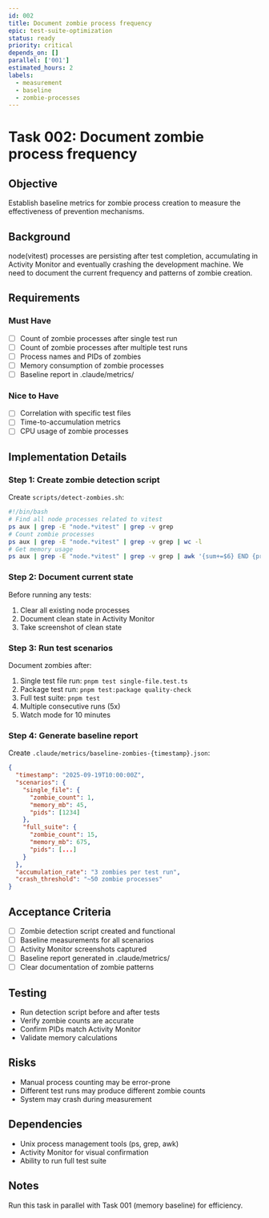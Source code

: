 ```yaml
---
id: 002
title: Document zombie process frequency
epic: test-suite-optimization
status: ready
priority: critical
depends_on: []
parallel: ['001']
estimated_hours: 2
labels:
  - measurement
  - baseline
  - zombie-processes
---
```


# Task 002: Document zombie process frequency

## Objective

Establish baseline metrics for zombie process creation to measure the
effectiveness of prevention mechanisms.

## Background

node(vitest) processes are persisting after test completion, accumulating in
Activity Monitor and eventually crashing the development machine. We need to
document the current frequency and patterns of zombie creation.

## Requirements

### Must Have

- [ ] Count of zombie processes after single test run
- [ ] Count of zombie processes after multiple test runs
- [ ] Process names and PIDs of zombies
- [ ] Memory consumption of zombie processes
- [ ] Baseline report in .claude/metrics/

### Nice to Have

- [ ] Correlation with specific test files
- [ ] Time-to-accumulation metrics
- [ ] CPU usage of zombie processes

## Implementation Details

### Step 1: Create zombie detection script

Create `scripts/detect-zombies.sh`:

```bash
#!/bin/bash
# Find all node processes related to vitest
ps aux | grep -E "node.*vitest" | grep -v grep
# Count zombie processes
ps aux | grep -E "node.*vitest" | grep -v grep | wc -l
# Get memory usage
ps aux | grep -E "node.*vitest" | grep -v grep | awk '{sum+=$6} END {print sum/1024 " MB"}'
```

### Step 2: Document current state

Before running any tests:

1. Clear all existing node processes
2. Document clean state in Activity Monitor
3. Take screenshot of clean state

### Step 3: Run test scenarios

Document zombies after:

1. Single test file run: `pnpm test single-file.test.ts`
2. Package test run: `pnpm test:package quality-check`
3. Full test suite: `pnpm test`
4. Multiple consecutive runs (5x)
5. Watch mode for 10 minutes

### Step 4: Generate baseline report

Create `.claude/metrics/baseline-zombies-{timestamp}.json`:

```json
{
  "timestamp": "2025-09-19T10:00:00Z",
  "scenarios": {
    "single_file": {
      "zombie_count": 1,
      "memory_mb": 45,
      "pids": [1234]
    },
    "full_suite": {
      "zombie_count": 15,
      "memory_mb": 675,
      "pids": [...]
    }
  },
  "accumulation_rate": "3 zombies per test run",
  "crash_threshold": "~50 zombie processes"
}
```

## Acceptance Criteria

- [ ] Zombie detection script created and functional
- [ ] Baseline measurements for all scenarios
- [ ] Activity Monitor screenshots captured
- [ ] Baseline report generated in .claude/metrics/
- [ ] Clear documentation of zombie patterns

## Testing

- Run detection script before and after tests
- Verify zombie counts are accurate
- Confirm PIDs match Activity Monitor
- Validate memory calculations

## Risks

- Manual process counting may be error-prone
- Different test runs may produce different zombie counts
- System may crash during measurement

## Dependencies

- Unix process management tools (ps, grep, awk)
- Activity Monitor for visual confirmation
- Ability to run full test suite

## Notes

Run this task in parallel with Task 001 (memory baseline) for efficiency.

